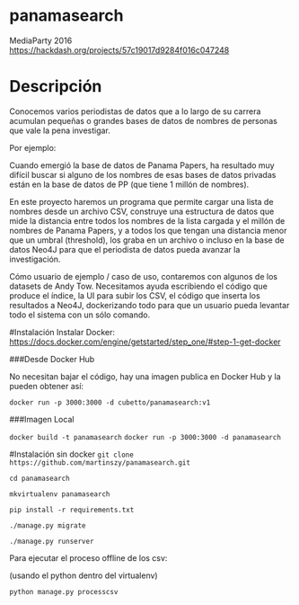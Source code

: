 # panamasearch
MediaParty 2016
https://hackdash.org/projects/57c19017d9284f016c047248

# Descripción
Conocemos varios periodistas de datos que a lo largo de su carrera acumulan pequeñas o grandes bases de datos de nombres de personas que vale la pena investigar.

Por ejemplo:

Cuando emergió la base de datos de Panama Papers, ha resultado muy difícil buscar si alguno de los nombres de esas bases de datos privadas están en la base de datos de PP (que tiene 1 millón de nombres).

En este proyecto haremos un programa que permite cargar una lista de nombres desde un archivo CSV, construye una estructura de datos que mide la distancia entre todos los nombres de la lista cargada y el millón de nombres de Panama Papers, y a todos los que tengan una distancia menor que un umbral (threshold), los graba en un archivo o incluso en la base de datos Neo4J para que el periodista de datos pueda avanzar la investigación.

Cómo usuario de ejemplo / caso de uso, contaremos con algunos de los datasets de Andy Tow.
Necesitamos ayuda escribiendo el código que produce el índice, la UI para subir los CSV, el código que inserta los resultados a Neo4J, dockerizando todo para que un usuario pueda levantar todo el sistema con un sólo comando.

#Instalación
Instalar Docker: https://docs.docker.com/engine/getstarted/step_one/#step-1-get-docker

###Desde Docker Hub

No necesitan bajar el código, hay una imagen publica en Docker Hub y la pueden obtener así:

`docker run -p 3000:3000 -d cubetto/panamasearch:v1`


###Imagen Local

`docker build -t panamasearch`
`docker run -p 3000:3000 -d panamasearch`


#Instalación sin docker
`git clone https://github.com/martinszy/panamasearch.git`

`cd panamasearch`

`mkvirtualenv panamasearch`

`pip install -r requirements.txt`

`./manage.py migrate`

`./manage.py runserver`

Para ejecutar el proceso offline de los csv:

(usando el python dentro del virtualenv)

`python manage.py processcsv`
